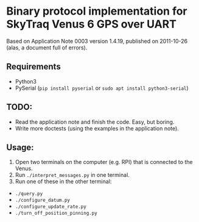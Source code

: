 # Binary protocol implementation for SkyTraq Venus 6 GPS over UART

Based on Application Note 0003 version 1.4.19, published on 2011-10-26 (alas, a document full of errors).

## Requirements

- Python3
- PySerial (`pip install pyserial` or `sudo apt install python3-serial`)

## TODO:

- Read the application note and finish the code. Easy, but boring.
- Write more doctests (using the examples in the application note).

## Usage:

1. Open two terminals on the computer (e.g. RPI) that is connected to the Venus.
2. Run `./interpret_messages.py` in one terminal.
3. Run one of these in the other terminal:

  - `./query.py`
  - `./configure_datum.py`
  - `./configure_update_rate.py`
  - `./turn_off_position_pinning.py`
